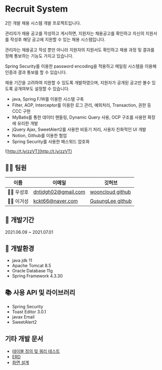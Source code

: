 # Recruit System

2인 개발 채용 시스템 개발 프로젝트입니다.

관리자가 채용 공고를 작성하고 게시하면, 
지원자는 채용공고를 확인하고 자신의 지원서를 작성후 해당 공고에 지원할 수 있는 채용 시스템입니다.

관리자는 채용공고 작성 뿐만 아니라 지원자의 지원서도 확인하고 채용 과정 및 결과를 정해 통보하는 기능도 가지고 있습니다.

Spring Security를 이용한 password encoding을 적용하고 메일링 시스템을 이용해 인증과 결과 통보를 할 수 있습니다.

채용 기간을 고려하여 지원할 수 있도록 개발하였으며, 지원자가 공개된 공고만 볼수 있도록 공개여부도 설정할 수 있습니다.


- java, Spring F/W를 이용한 시스템 구축
- Filter, AOP, Interceptor를 이용한 로그 관리, 예외처리, Transaction, 권한 등 CCC 구현
- MyBatis를 통한 데이터 핸들링, Dynamic Query 사용, OCP 구조를 사용한 확장에 유리한 개발
- jQuery Ajax, SweetAlert2를 사용한 비동기 처리, 사용자 친화적인 UI 개발
- Notion, Github를 이용한 협업
- Spring Security를 사용한 패스워드 암호화

![http://t.ly/zzVT](http://t.ly/zzVT)

## 👨‍💻 팀원
| 이름      | 이메일              | 깃허브                                           |
|-----------|---------------------|--------------------------------------------------|
| 👨‍💻 우성호 | dntjdgh02@gmail.com | [wooncloud github](https://github.com/wooncloud) |
| 👨‍💻 이거성 | kckt66@naver.com    | [GusungLee github](https://github.com/GusungLee) |

## 📅 개발기간

2021.06.09 ~ 2021.07.01

## 📔 개발환경

- java jdk 11
- Apache Tomcat 8.5
- Oracle Database 11g
- Spring Framework 4.3.30

## 📚 사용 API 및 라이브러리
- Spring Security
- Toast Editor 3.0.1
- javax Email
- SweetAlert2

## 기타 개발 문서
- [테이블 정의 및 쿼리 테스트](https://docs.google.com/spreadsheets/d/1TL6tcw55ejTB-Z5TIbEg-FtgyHEJx2ul3L0grO86sDA/edit?usp=sharing)
- [ERD](t.ly/DL3u)
- [화면 설계](https://docs.google.com/presentation/d/1FeZ0_QVg2_rd5uwgXTV_6DB0FU_ye1fCxqEA6Ugt9aQ/edit?usp=sharing)
